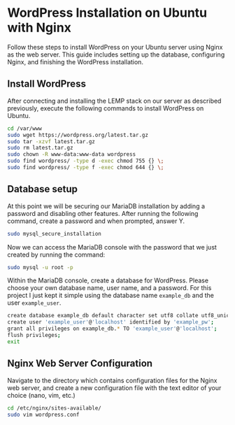 # WordPress Installation on Ubuntu with Nginx

Follow these steps to install WordPress on your Ubuntu server using Nginx as the web server. This guide includes setting up the database, configuring Nginx, and finishing the WordPress installation.

## Install WordPress

After connecting and installing the LEMP stack on our server as described previously, execute the following commands to install WordPress on Ubuntu.

```bash
cd /var/www
sudo wget https://wordpress.org/latest.tar.gz
sudo tar -xzvf latest.tar.gz
sudo rm latest.tar.gz
sudo chown -R www-data:www-data wordpress
sudo find wordpress/ -type d -exec chmod 755 {} \;
sudo find wordpress/ -type f -exec chmod 644 {} \;
```

## Database setup
At this point we will be securing our MariaDB installation by adding a password and disabling other features. After running the following command, create a password and when prompted, answer Y.

```bash
sudo mysql_secure_installation
```
Now we can access the MariaDB console with the password that we just created by running the command:

```bash
sudo mysql -u root -p
```

Within the MariaDB console, create a database for WordPress. Please choose your own database name, user name, and a password. For this project I just kept it simple using the database name <code>example_db</code> and the user <code>example_user</code>.

```bash
create database example_db default character set utf8 collate utf8_unicode_ci;
create user 'example_user'@'localhost' identified by 'example_pw';
grant all privileges on example_db.* TO 'example_user'@'localhost';
flush privileges;
exit
```


## Nginx Web Server Configuration
Navigate to the directory which contains configuration files for the Nginx web server, and create a new configuration file with the text editor of your choice (nano, vim, etc.)

```bash
cd /etc/nginx/sites-available/
sudo vim wordpress.conf
```

